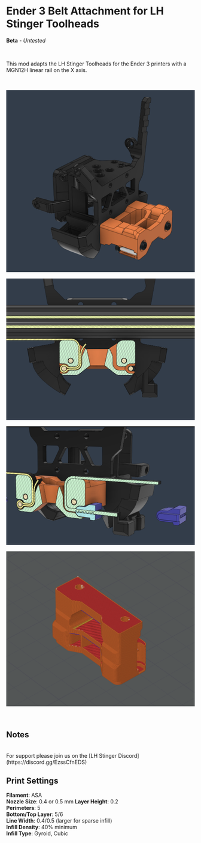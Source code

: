 # Ender 3 Belt Attachment for LH Stinger Toolheads 

**Beta** - *Untested*

<br>

This mod adapts the LH Stinger Toolheads for the Ender 3 printers with a MGN12H linear rail on the X axis. 

<br>

![](Images/xview.png)    

![](Images/xcut.png)    

![](Images/croc.png)  
 
![](Images/xslice.png)   


<br>

## Notes

<br>
For support please join us on the [LH Stinger Discord](https://discord.gg/EzssCfnEDS)

<br>

## Print Settings

**Filament**: ASA  
**Nozzle Size**: 0.4 or 0.5 mm 
**Layer Height**: 0.2  
**Perimeters**: 5  
**Bottom/Top Layer**: 5/6  
**Line Width**: 0.4/0.5 (larger for sparse infill)  
**Infill Density**: 40% minimum  
**Infill Type**: Gyroid, Cubic